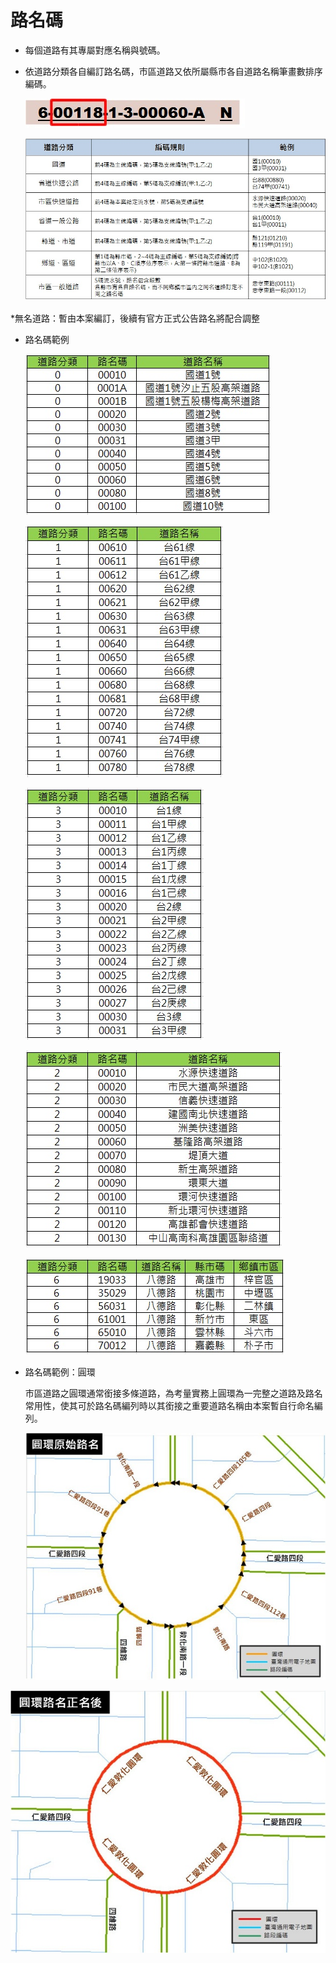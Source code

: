 # 路名碼

* 每個道路有其專屬對應名稱與號碼。
* 依道路分類各自編訂路名碼，市區道路又依所屬縣市各自道路名稱筆畫數排序編碼。

  ![](../.gitbook/assets/005%20%283%29.jpg)

  ![](../.gitbook/assets/037%20%281%29.jpg)

\*無名道路：暫由本案編訂，後續有官方正式公告路名將配合調整

* 路名碼範例

  ![](../.gitbook/assets/031.jpg)

  ![](../.gitbook/assets/032.jpg)

  ![](../.gitbook/assets/033%20%281%29.jpg)

  ![](../.gitbook/assets/034%20%281%29.jpg)

  ![](../.gitbook/assets/035%20%281%29.jpg)

* 路名碼範例：圓環

  市區道路之圓環通常銜接多條道路，為考量實務上圓環為一完整之道路及路名常用性，使其可於路名碼編列時以其銜接之重要道路名稱由本案暫自行命名編列。

  ![](../.gitbook/assets/006%20%281%29.jpg)

![](../.gitbook/assets/007%20%283%29.jpg)


